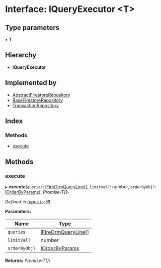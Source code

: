 
# Interface: IQueryExecutor <**T**>

## Type parameters

▪ **T**

## Hierarchy

* **IQueryExecutor**

## Implemented by

* [AbstractFirestoreRepository](../classes/abstractfirestorerepository.md)
* [BaseFirestoreRepository](../classes/basefirestorerepository.md)
* [TransactionRepository](../classes/transactionrepository.md)

## Index

### Methods

* [execute](iqueryexecutor.md#execute)

## Methods

###  execute

▸ **execute**(`queries`: [IFireOrmQueryLine](ifireormqueryline.md)[], `limitVal?`: number, `orderByObj?`: [IOrderByParams](iorderbyparams.md)): *Promise‹T[]›*

*Defined in [types.ts:76](https://github.com/wovalle/fireorm/blob/da6b863/src/types.ts#L76)*

**Parameters:**

Name | Type |
------ | ------ |
`queries` | [IFireOrmQueryLine](ifireormqueryline.md)[] |
`limitVal?` | number |
`orderByObj?` | [IOrderByParams](iorderbyparams.md) |

**Returns:** *Promise‹T[]›*
